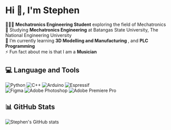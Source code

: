 <h1> Hi 👋, I'm Stephen</h1>
👨🏽‍💻 <b>Mechatronics Engineering Student</b> exploring the field of Mechatronics </br>
🏫 Studying <b>Mechatronics Engineering</b> at Batangas State University, The National Engineering University </br>
🌱 I’m currently learning <b> 3D Modelling and Manufacturing </b>, and <b> PLC Programming </b>  </br>
⚡ Fun fact about me is that I am a <b>Musician</b> </br>

## 💻 Language and Tools
![Python](https://img.shields.io/badge/python-3670A0?style=for-the-badge&logo=python&logoColor=ffdd54)
![C++](https://img.shields.io/badge/c++-%2300599C.svg?style=for-the-badge&logo=c%2B%2B&logoColor=white)
![Arduino](https://img.shields.io/badge/-Arduino-00979D?style=for-the-badge&logo=Arduino&logoColor=white)
![Espressif](https://img.shields.io/badge/espressif-E7352C.svg?style=for-the-badge&logo=espressif&logoColor=white)</br>
![Figma](https://img.shields.io/badge/figma-%23F24E1E.svg?style=for-the-badge&logo=figma&logoColor=white)
![Adobe Photoshop](https://img.shields.io/badge/adobe%20photoshop-%2331A8FF.svg?style=for-the-badge&logo=adobe%20photoshop&logoColor=black)
![Adobe Premiere Pro](https://img.shields.io/badge/Adobe%20Premiere%20Pro-9999FF.svg?style=for-the-badge&logo=Adobe%20Premiere%20Pro&logoColor=black)

##
## 📊 GitHub Stats
![Stephen's GitHub stats](https://github-readme-stats.vercel.app/api?username=t1pen&show_icons=true&theme=transparent)
